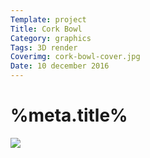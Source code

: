 ```yaml
---
Template: project
Title: Cork Bowl
Category: graphics
Tags: 3D render
Coverimg: cork-bowl-cover.jpg
Date: 10 december 2016
---
```


# %meta.title%

<img src="/assets/%meta.category%/cork-bowl-cover.jpg">